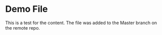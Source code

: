 # Demo File

This is a test for the content. The file was added to the Master branch on the remote repo.
